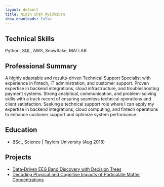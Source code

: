 ```yaml
---
layout: default
title: Nidin Shah Ryidhzuan
show_downloads: false
---
```


## Technical Skills
Python, SQL, AWS, Snowflake, MATLAB

## Professional Summary
A highly adaptable and results-driven Technical Support Specialist with experience in fintech, IT administration, and
customer support. Proven expertise in backend integrations, cloud infrastructure, and troubleshooting payment
systems. Strong analytical, communication, and problem-solving skills with a track record of ensuring seamless
technical operations and client satisfaction. Seeking a technical support role where I can apply my expertise in backend
integrations, cloud computing, and fintech operations to enhance customer support and optimize system performance



## Education
- BSc., Science | Taylors University (Aug 2018)

## Projects
- [Data-Driven EEG Band Discovery with Decision Trees](https://www.mdpi.com/1424-8220/22/8/3048)
- [Decoding Physical and Cognitive Impacts of Particulate Matter Concentrations](https://www.mdpi.com/1424-8220/22/11/4240)
